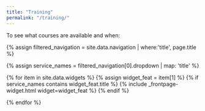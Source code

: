 ```yaml
---
title: "Training"
permalink: "/training/"
---
```


To see what courses are available and when:

{% assign filtered_navigation = site.data.navigation | where:'title', page.title %}

{% assign service_names = filtered_navigation[0].dropdown | map: 'title' %}

<!-- added row t60 div to ensure flexbox -->
<div class="row t60">
{% for item in site.data.widgets %}
  {% assign widget_feat = item[1] %}
  {% if service_names contains widget_feat.title %}
    {% include _frontpage-widget.html widget=widget_feat %}
  {% endif %}

{% endfor %}
</div>
